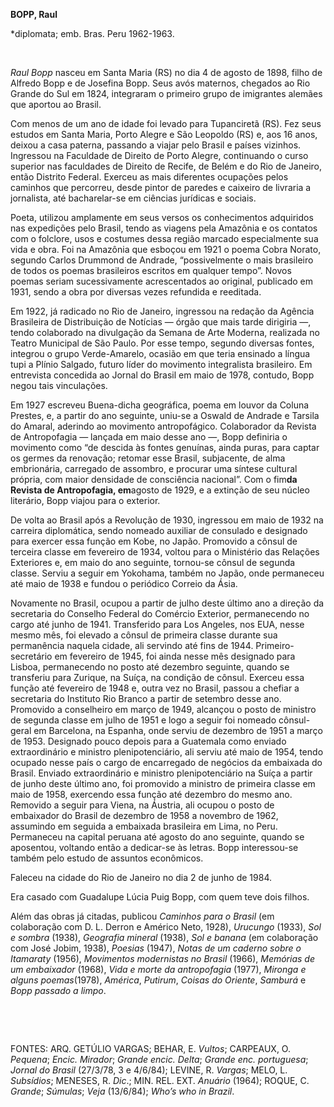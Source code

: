 **BOPP, Raul**

\*diplomata; emb. Bras. Peru 1962-1963.

 

*Raul Bopp* nasceu em Santa Maria (RS) no dia 4 de agosto de 1898, filho
de Alfredo Bopp e de Josefina Bopp. Seus avós maternos, chegados ao Rio
Grande do Sul em 1824, integraram o primeiro grupo de imigrantes alemães
que aportou ao Brasil.

Com menos de um ano de idade foi levado para Tupanciretã (RS). Fez seus
estudos em Santa Maria, Porto Alegre e São Leopoldo (RS) e, aos 16 anos,
deixou a casa paterna, passando a viajar pelo Brasil e países vizinhos.
Ingressou na Faculdade de Direito de Porto Alegre, continuando o curso
superior nas faculdades de Direito de Recife, de Belém e do Rio de
Janeiro, então Distrito Federal. Exerceu as mais diferentes ocupações
pelos caminhos que percorreu, desde pintor de paredes e caixeiro de
livraria a jornalista, até bacharelar-se em ciências jurídicas e
sociais.

Poeta, utilizou amplamente em seus versos os conhecimentos adquiridos
nas expedições pelo Brasil, tendo as viagens pela Amazônia e os contatos
com o folclore, usos e costumes dessa região marcado especialmente sua
vida e obra. Foi na Amazônia que esboçou em 1921 o poema Cobra Norato,
segundo Carlos Drummond de Andrade, “possivelmente o mais brasileiro de
todos os poemas brasileiros escritos em qualquer tempo”. Novos poemas
seriam sucessivamente acrescentados ao original, publicado em 1931,
sendo a obra por diversas vezes refundida e reeditada.

Em 1922, já radicado no Rio de Janeiro, ingressou na redação da Agência
Brasileira de Distribuição de Notícias — órgão que mais tarde dirigiria
—, tendo colaborado na divulgação da Semana de Arte Moderna, realizada
no Teatro Municipal de São Paulo. Por esse tempo, segundo diversas
fontes, integrou o grupo Verde-Amarelo, ocasião em que teria ensinado a
língua tupi a Plínio Salgado, futuro líder do movimento integralista
brasileiro. Em entrevista concedida ao Jornal do Brasil em maio de 1978,
contudo, Bopp negou tais vinculações.

Em 1927 escreveu Buena-dicha geográfica, poema em louvor da Coluna
Prestes, e, a partir do ano seguinte, uniu-se a Oswald de Andrade e
Tarsila do Amaral, aderindo ao movimento antropofágico. Colaborador da
Revista de Antropofagia — lançada em maio desse ano —, Bopp definiria o
movimento como “de descida às fontes genuínas, ainda puras, para captar
os germes da renovação; retomar esse Brasil, subjacente, de alma
embrionária, carregado de assombro, e procurar uma síntese cultural
própria, com maior densidade de consciência nacional”. Com o fim****da
Revista de Antropofagia, em****agosto de 1929, e a extinção de seu
núcleo literário, Bopp viajou para o exterior.

De volta ao Brasil após a Revolução de 1930, ingressou em maio de 1932
na carreira diplomática, sendo nomeado auxiliar de consulado e designado
para exercer essa função em Kobe, no Japão. Promovido a cônsul de
terceira classe em fevereiro de 1934, voltou para o Ministério das
Relações Exteriores e, em maio do ano seguinte, tornou-se cônsul de
segunda classe. Serviu a seguir em Yokohama, também no Japão, onde
permaneceu até maio de 1938 e fundou o periódico Correio da Ásia.

Novamente no Brasil, ocupou a partir de julho deste último ano a direção
da secretaria do Conselho Federal do Comércio Exterior, permanecendo no
cargo até junho de 1941. Transferido para Los Angeles, nos EUA, nesse
mesmo mês, foi elevado a cônsul de primeira classe durante sua
permanência naquela cidade, ali servindo até fins de 1944.
Primeiro-secretário em fevereiro de 1945, foi ainda nesse mês designado
para Lisboa, permanecendo no posto até dezembro seguinte, quando se
transferiu para Zurique, na Suíça, na condição de cônsul. Exerceu essa
função até fevereiro de 1948 e, outra vez no Brasil, passou a chefiar a
secretaria do Instituto Rio Branco a partir de setembro desse ano.
Promovido a conselheiro em março de 1949, alcançou o posto de ministro
de segunda classe em julho de 1951 e logo a seguir foi nomeado
cônsul-geral em Barcelona, na Espanha, onde serviu de dezembro de 1951 a
março de 1953. Designado pouco depois para a Guatemala como enviado
extraordinário e ministro plenipotenciário, ali serviu até maio de 1954,
tendo ocupado nesse país o cargo de encarregado de negócios da embaixada
do Brasil. Enviado extraordinário e ministro plenipotenciário na Suíça a
partir de junho deste último ano, foi promovido a ministro de primeira
classe em maio de 1958, exercendo essa função até dezembro do mesmo ano.
Removido a seguir para Viena, na Áustria, ali ocupou o posto de
embaixador do Brasil de dezembro de 1958 a novembro de 1962, assumindo
em seguida a embaixada brasileira em Lima, no Peru. Permaneceu na
capital peruana até agosto do ano seguinte, quando se aposentou,
voltando então a dedicar-se às letras. Bopp interessou-se também pelo
estudo de assuntos econômicos.

Faleceu na cidade do Rio de Janeiro no dia 2 de junho de 1984.

Era casado com Guadalupe Lúcia Puig Bopp, com quem teve dois filhos.

Além das obras já citadas, publicou *Caminhos para o Brasil* (em
colaboração com D. L. Derron e Américo Neto, 1928), *Urucungo* (1933),
*Sol e sombra* (1938), *Geografia mineral* (1938), *Sol e banana* (em
colaboração com José Jobim, 1938), *Poesias* (1947), *Notas de um
caderno sobre o Itamaraty* (1956), *Movimentos modernistas no Brasil*
(1966), *Memórias de um embaixador* (1968), *Vida e morte da
antropofagia* (1977), *Mironga e alguns poemas*(1978), *América*,
*Putirum*, *Coisas do Oriente*, *Samburá* e *Bopp passado a limpo*.

 

 

FONTES: ARQ. GETÚLIO VARGAS; BEHAR, E. *Vultos*; CARPEAUX, O. *Pequena*;
*Encic. Mirador*; *Grande encic. Delta*; *Grande enc. portuguesa*;
*Jornal do Brasil* (27/3/78, 3 e 4/6/84); LEVINE, R. *Vargas*; MELO, L.
*Subsídios*; MENESES, R. *Dic*.; MIN. REL. EXT. *Anuário* (1964); ROQUE,
C. *Grande*; *Súmulas*; *Veja* (13/6/84); *Who’s who in Brazil*.

 
